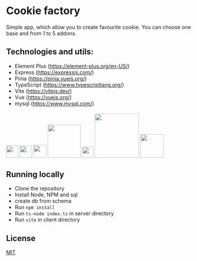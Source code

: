 # Cookie factory

Simple app, which allow you to create favourite cookie. You can choose one base and from 1 to 5 addons.

## Technologies and utils:

- Element Plus (https://element-plus.org/en-US/)
- Express (https://expressjs.com/)
- Pinia (https://pinia.vuejs.org/)
- TypeScript (https://www.typescriptlang.org/)
- Vite (https://vitejs.dev/)
- Vue (https://vuejs.org/)
- mysql (https://www.mysql.com/)

####

  <img src="https://upload.wikimedia.org/wikipedia/commons/thumb/9/95/Vue.js_Logo_2.svg/1200px-Vue.js_Logo_2.svg.png" width="33">
  <img src="https://vitejs.dev/logo.svg" width="33">
  <img src="https://upload.wikimedia.org/wikipedia/commons/4/4c/Typescript_logo_2020.svg" width="35">
  <img src="https://expressjs.com/images/express-facebook-share.png" width="90">
  <img src="https://pinia.vuejs.org/logo.svg" width="30">
  <img src="https://element-plus.org/images/element-plus-logo.svg" width="120">
  <img src="https://cdn.liveagent.com/app/uploads/2020/11/MySQL-Logo.png" width="64">

## Running locally

- Clone the repository
- Install Node, NPM and sql
- create db from schema
- Run `npm install`
- Run `ts-node index.ts` in server directory
- Run `vite` in client directory

## License

[MIT](https://choosealicense.com/licenses/mit/)